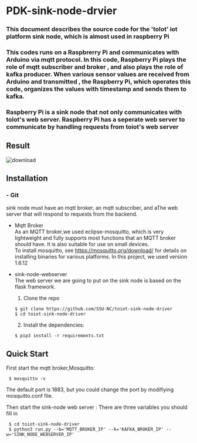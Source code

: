  PDK-sink-node-drvier
 ==========================================================

### This document describes the source code for the 'toIot' iot platform sink node, which is almost used in raspberry Pi  

### This codes runs on a Raspbrerry Pi and communicates with Arduino via mqtt protocol. In this code, Raspberry Pi plays the role of mqtt subscriber and broker , and also plays the role of kafka producer. When various sensor values are received from Arduino and transmitted , the Raspberry Pi, which operates this code, organizes the values with timestamp and sends them to kafka. 

### Raspberry Pi is a sink node that not only communicates with toIot's web server. Raspberry Pi has a seperate web server to communicate by handling requests from toiot's web server    

## Result 
![download](https://user-images.githubusercontent.com/60679342/92687305-3d65e580-f376-11ea-9979-8c457d9bf5b7.gif)




## Installation 

### - Git 
sink node must have an mqtt broker, an mqtt subscriber, and aThe web server that will respond to requests from the backend.

* Mqtt Broker  
 As an MQTT broker,we used eclipse-mosquitto, which is very lightweight and fully supports most functions that an MQTT broker should have. It is also suitable for use on small devices.  
 To install mosquitto, see https://mosquitto.org/download/ for details on installing binaries for various platforms. In this project, we used version 1.6.12

* sink-node-webserver  
  The web server we are going to put on the sink node is based on the flask framework.

  1. Clone the repo  
   ```
  $ git clone https://github.com/SSU-NC/toiot-sink-node-driver
  $ cd toiot-sink-node-driver
  ```

  2. Install the dependencies:  
   ```
  $ pip3 install -r requirements.txt
  ```

## Quick Start 
First start the mqtt broker,Mosquitto:
 ```
  $ mosquitto -v 
  ```
The default port is 1883, but you could change the port by modifiying mosquitto.conf file.

Then start the sink-node web server :
There are three variables you should fill in 
 ```
  $ cd toiot-sink-node-driver
  $ python3 run.py --b='MQTT_BROKER_IP' --k='KAFKA_BROKER_IP' --w='SINK_NODE_WEBSERVER_IP'
  ```






